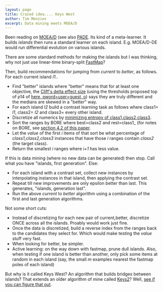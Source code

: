 ```yaml
---
layout: page
title: Crazed idea.... Keys West
author: Tim Menzies
excerpt: Data mining meets MOEA/D 
---
```


Been reading on
[MOEA/D](http://citeseerx.ist.psu.edu/viewdoc/summary?doi=10.1.1.320.1222&rank=1)
(see also
[PADE](http://pagmo.sourceforge.net/pygmo/documentation/algorithms.html#PyGMO.algorithm.pade). Its
kind of a meta-learner. It builds _islands_ then
runs a standard learner on each
island. E.g. MOEA/D-DE would run differential
evolution on various islands.

There are some standard methods for making the
islands but I was thinking, why not just use linear-time binary-split
[FastMap](https://github.com/ai-se/where/blob/master/where2.py#L26)?

Then, build recommendations for jumping from
_current_ to _better_, as follows.
For each current island _I1_..

+ Find "better" islands where "better"
  means that for at least one objective,
  the [Cliff's delta effect
  size](https://github.com/ai-se/where/blob/5428935fd8138ed83c2bef2800d2b525bb80e949/cliff.py)
  (using the thresholds proposed top of p14 of  [here, pword=user=guest,
  o](http://unbox.org/doc/07cliffDelta.pdf)) says they are truly
	   different and the medians are skewed in a "better" way.
+ For each island _I2_ build a contrast learning task as follows
  where class1= _I1_, class2= _I2_ and class3= every other island.
+ Discretize all numerics by
  [minimizing entropy of
  class1,class2,class3](https://github.com/timm/axe/blob/master/old/ediv.py).
+ Sort the ranges by
  BORE where  best=class2 and rest=class1_ (for notes on BORE,
  see [section 4.2  of this paper](http://menzies.us/pdf/07casease.pdf).
+ Let the _value_ of the first _i_ items of that sort be what percentage
  of _class1,class2,class3_ instances that have those _i_ ranges contain
  _class2_ (the target class).
+ Return the smallest _i_ ranges where _i+1_ has less value.

If this is data mining (where no new data can be generated) then stop.
Call what you have "islands, first generation".
Else:

+ For each island with a contrast set, collect new instances by
  interpolating instances in that island, then applying the contrast set.
+ Repeat till new improvements are only epsilon better than last. This generates, "islands,
  generation last".
+ Run the above _current_ to _better_ algorithm using a combination of the first and last generation
  algorithms.

Not some short cuts:

+ Instead of discretizing for each new pair of current,better, discretize ONCE across all the islands. Proably would
  work just fine.
+ Once the data is discretized, build a reverse index from the ranges back to the candidates they select for. Which would make   testing the _value_ stuff very fast.  
+ When looking for better, be simpler. 
+ Active learning: on the way down with fastmap, prune dull islands. Also, when testing if one island is better than another,   only pick some items at random in each island (say, the small _m_ examples nearest the fastmap poles of each island)

But why is it called Keys West? An algorithm that builds bridges between islands?
That extends an older algorithm of mine called [Keys2](http://goo.gl/ucwCfV)?
Well, [see if you can figure that out](http://goo.gl/fG1pWx).

